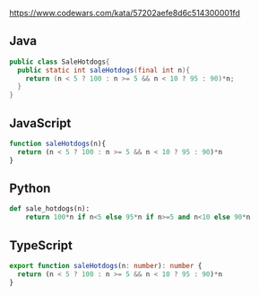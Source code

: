 https://www.codewars.com/kata/57202aefe8d6c514300001fd

## Java
```java
public class SaleHotdogs{
  public static int saleHotdogs(final int n){
    return (n < 5 ? 100 : n >= 5 && n < 10 ? 95 : 90)*n;
  }
}
```

## JavaScript
```js
function saleHotdogs(n){
  return (n < 5 ? 100 : n >= 5 && n < 10 ? 95 : 90)*n
}
```

## Python
```python
def sale_hotdogs(n):
    return 100*n if n<5 else 95*n if n>=5 and n<10 else 90*n
```

## TypeScript
```ts
export function saleHotdogs(n: number): number {
  return (n < 5 ? 100 : n >= 5 && n < 10 ? 95 : 90)*n
}
```